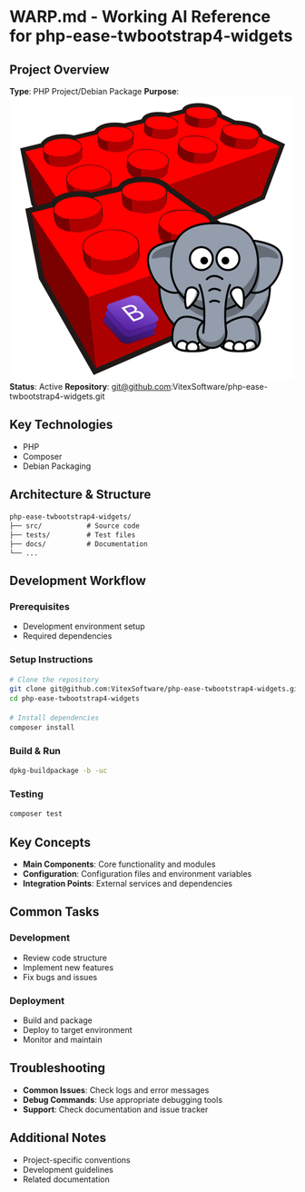 # WARP.md - Working AI Reference for php-ease-twbootstrap4-widgets

## Project Overview
**Type**: PHP Project/Debian Package
**Purpose**: ![EasePHP TWB4 Widgets Logo](project-logo.png?raw=true "Project Logo")
**Status**: Active
**Repository**: git@github.com:VitexSoftware/php-ease-twbootstrap4-widgets.git

## Key Technologies
- PHP
- Composer
- Debian Packaging

## Architecture & Structure
```
php-ease-twbootstrap4-widgets/
├── src/           # Source code
├── tests/         # Test files
├── docs/          # Documentation
└── ...
```

## Development Workflow

### Prerequisites
- Development environment setup
- Required dependencies

### Setup Instructions
```bash
# Clone the repository
git clone git@github.com:VitexSoftware/php-ease-twbootstrap4-widgets.git
cd php-ease-twbootstrap4-widgets

# Install dependencies
composer install
```

### Build & Run
```bash
dpkg-buildpackage -b -uc
```

### Testing
```bash
composer test
```

## Key Concepts
- **Main Components**: Core functionality and modules
- **Configuration**: Configuration files and environment variables
- **Integration Points**: External services and dependencies

## Common Tasks

### Development
- Review code structure
- Implement new features
- Fix bugs and issues

### Deployment
- Build and package
- Deploy to target environment
- Monitor and maintain

## Troubleshooting
- **Common Issues**: Check logs and error messages
- **Debug Commands**: Use appropriate debugging tools
- **Support**: Check documentation and issue tracker

## Additional Notes
- Project-specific conventions
- Development guidelines
- Related documentation
